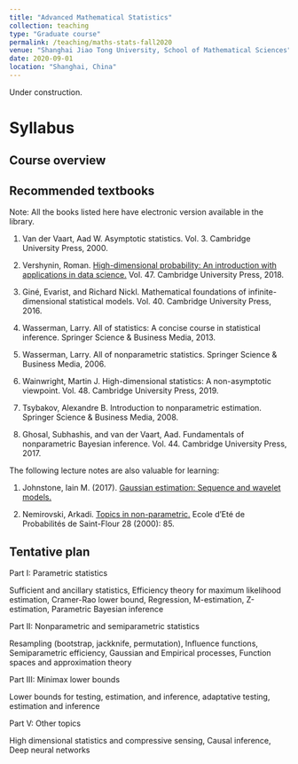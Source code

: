 ```yaml
---
title: "Advanced Mathematical Statistics"
collection: teaching
type: "Graduate course"
permalink: /teaching/maths-stats-fall2020
venue: "Shanghai Jiao Tong University, School of Mathematical Sciences"
date: 2020-09-01
location: "Shanghai, China"
---
```


Under construction.

Syllabus
======
Course overview
------

Recommended textbooks
------
Note: All the books listed here have electronic version available in the library.

1. Van der Vaart, Aad W. Asymptotic statistics. Vol. 3. Cambridge University Press, 2000.

2. Vershynin, Roman. [High-dimensional probability: An introduction with applications in data science.](https://www.math.uci.edu/~rvershyn/papers/HDP-book/HDP-book.pdf) Vol. 47. Cambridge University Press, 2018.

3. Giné, Evarist, and Richard Nickl. Mathematical foundations of infinite-dimensional statistical models. Vol. 40. Cambridge University Press, 2016.

4. Wasserman, Larry. All of statistics: A concise course in statistical inference. Springer Science & Business Media, 2013.

5. Wasserman, Larry. All of nonparametric statistics. Springer Science & Business Media, 2006.

6. Wainwright, Martin J. High-dimensional statistics: A non-asymptotic viewpoint. Vol. 48. Cambridge University Press, 2019.

7. Tsybakov, Alexandre B. Introduction to nonparametric estimation. Springer Science & Business Media, 2008.

8. Ghosal, Subhashis, and van der Vaart, Aad. Fundamentals of nonparametric Bayesian inference. Vol. 44. Cambridge University Press, 2017.

The following lecture notes are also valuable for learning:

1. Johnstone, Iain M. (2017). [Gaussian estimation: Sequence and wavelet models.](http://statweb.stanford.edu/~imj/GE_08_09_17.pdf)

2. Nemirovski, Arkadi. [Topics in non-parametric.](https://www2.isye.gatech.edu/~nemirovs/snf00.pdf) Ecole d’Eté de Probabilités de Saint-Flour 28 (2000): 85.

Tentative plan
------
Part I: Parametric statistics

Sufficient and ancillary statistics, Efficiency theory for maximum likelihood estimation, Cramer-Rao lower bound, Regression, M-estimation, Z-estimation, Parametric Bayesian inference

Part II: Nonparametric and semiparametric statistics

Resampling (bootstrap, jackknife, permutation), Influence functions, Semiparametric efficiency, Gaussian and Empirical processes, Function spaces and approximation theory

Part III: Minimax lower bounds 

Lower bounds for testing, estimation, and inference, adaptative testing, estimation and inference

Part V: Other topics

High dimensional statistics and compressive sensing, Causal inference, Deep neural networks
